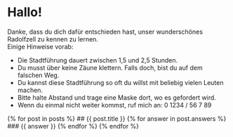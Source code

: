 # Hallo!

Danke, dass du dich dafür entschieden hast, unser wunderschönes Radolfzell zu kennen zu lernen.  
Einige Hinweise vorab:
- Die Stadtführung dauert zwischen 1,5 und 2,5 Stunden.
- Du musst über keine Zäune klettern. Falls doch, bist du auf dem falschen Weg.
- Du kannst diese Stadtführung so oft du willst mit beliebig vielen Leuten machen.
- Bitte halte Abstand und trage eine Maske dort, wo es gefordert wird.
- Wenn du einmal nicht weiter kommst, ruf mich an: 0 1234 / 56 7 89

{% for post in posts %}
    ## {{ post.title }}
    {% for answer in post.answers %}
    ### {{ answer }}
    {% endfor %}
{% endfor %}